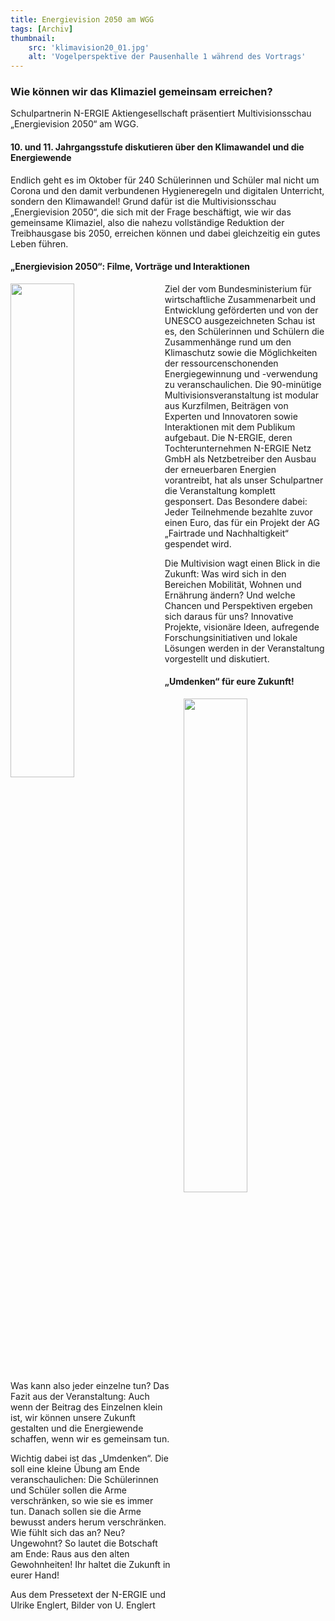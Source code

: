 ```yaml
---
title: Energievision 2050 am WGG
tags: [Archiv]
thumbnail: 
    src: 'klimavision20_01.jpg'
    alt: 'Vogelperspektive der Pausenhalle 1 während des Vortrags' 
---
```




### Wie können wir das Klimaziel gemeinsam erreichen?

Schulpartnerin N-ERGIE Aktiengesellschaft präsentiert Multivisionsschau „Energievision 2050“ am WGG.

#### 10. und 11. Jahrgangsstufe diskutieren über den Klimawandel und die Energiewende

Endlich geht es im Oktober für 240 Schülerinnen und Schüler mal nicht um Corona und den damit verbundenen Hygieneregeln und digitalen Unterricht, sondern den Klimawandel! Grund dafür ist die Multivisionsschau „Energievision 2050“, die sich mit der Frage beschäftigt, wie wir das gemeinsame Klimaziel, also die nahezu vollständige Reduktion der Treibhausgase bis 2050, erreichen können und dabei gleichzeitig ein gutes Leben führen.



#### „Energievision 2050“: Filme, Vorträge und Interaktionen

<img src = "/images/klimavision20_02.jpg" style ="float:left;width: 45%; margin-right:20px">

Ziel der vom Bundesministerium für wirtschaftliche Zusammenarbeit und Entwicklung geförderten und von der UNESCO ausgezeichneten Schau ist es, den Schülerinnen und Schülern die Zusammenhänge rund um den Klimaschutz sowie die Möglichkeiten der ressourcenschonenden Energiegewinnung und -verwendung zu veranschaulichen. Die 90-minütige Multivisionsveranstaltung ist modular aus Kurzfilmen, Beiträgen von Experten und Innovatoren sowie Interaktionen mit dem Publikum aufgebaut. Die N-ERGIE, deren Tochterunternehmen N-ERGIE Netz GmbH als Netzbetreiber den Ausbau der erneuerbaren Energien vorantreibt, hat als unser Schulpartner die Veranstaltung komplett gesponsert. Das Besondere dabei: Jeder Teilnehmende bezahlte zuvor einen Euro, das für ein Projekt der AG „Fairtrade und Nachhaltigkeit“ gespendet wird.

Die Multivision wagt einen Blick in die Zukunft: Was wird sich in den Bereichen Mobilität, Wohnen und Ernährung ändern? Und welche Chancen und Perspektiven ergeben sich daraus für uns? Innovative Projekte, visionäre Ideen, aufregende Forschungsinitiativen und lokale Lösungen werden in der Veranstaltung vorgestellt und diskutiert.



#### „Umdenken“ für eure Zukunft!

<img src = "/images/klimavision20_03.jpg" style ="float:right;width: 45%; margin-left:20px">

Was kann also jeder einzelne tun? Das Fazit aus der Veranstaltung: Auch wenn der Beitrag des Einzelnen klein ist, wir können unsere Zukunft gestalten und die Energiewende schaffen, wenn wir es gemeinsam tun.

Wichtig dabei ist das „Umdenken“. Die soll eine kleine Übung am Ende veranschaulichen: Die Schülerinnen und Schüler sollen die Arme verschränken, so wie sie es immer tun. Danach sollen sie die Arme bewusst anders herum verschränken. Wie fühlt sich das an? Neu? Ungewohnt? So lautet die Botschaft am Ende: Raus aus den alten Gewohnheiten! Ihr haltet die Zukunft in eurer Hand!

Aus dem Pressetext der N-ERGIE und Ulrike Englert, Bilder von U. Englert
